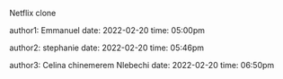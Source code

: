 Netflix clone

author1: Emmanuel
date: 2022-02-20
time: 05:00pm

author2: stephanie
date: 2022-02-20
time: 05:46pm


author3: Celina chinemerem Nlebechi
date: 2022-02-20
time: 06:50pm